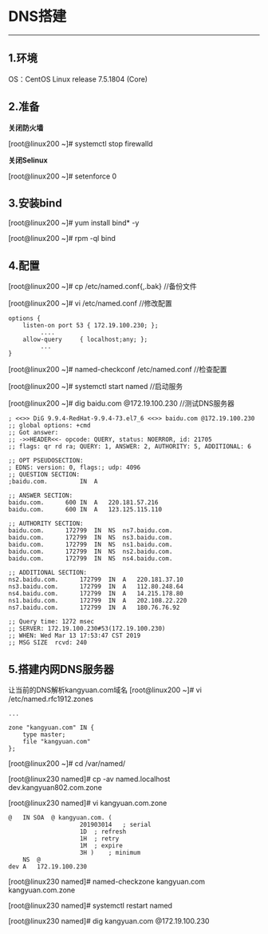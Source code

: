 # DNS搭建
---
## 1.环境
OS：CentOS Linux release 7.5.1804 (Core)

## 2.准备
**关闭防火墙**

[root@linux200 ~]# systemctl stop firewalld

**关闭Selinux**

[root@linux200 ~]# setenforce 0

## 3.安装bind
[root@linux200 ~]# yum install  bind*  -y

[root@linux200 ~]# rpm -ql bind

## 4.配置
[root@linux200 ~]# cp /etc/named.conf{,.bak} //备份文件

[root@linux200 ~]# vi /etc/named.conf //修改配置
```
options {
    listen-on port 53 { 172.19.100.230; };   
         ....
    allow-query     { localhost;any; };
         ...
}
```
[root@linux200 ~]# named-checkconf /etc/named.conf //检查配置

[root@linux200 ~]# systemctl start named //启动服务

[root@linux200 ~]# dig baidu.com @172.19.100.230 //测试DNS服务器
```
; <<>> DiG 9.9.4-RedHat-9.9.4-73.el7_6 <<>> baidu.com @172.19.100.230
;; global options: +cmd
;; Got answer:
;; ->>HEADER<<- opcode: QUERY, status: NOERROR, id: 21705
;; flags: qr rd ra; QUERY: 1, ANSWER: 2, AUTHORITY: 5, ADDITIONAL: 6

;; OPT PSEUDOSECTION:
; EDNS: version: 0, flags:; udp: 4096
;; QUESTION SECTION:
;baidu.com.			IN	A

;; ANSWER SECTION:
baidu.com.		600	IN	A	220.181.57.216
baidu.com.		600	IN	A	123.125.115.110

;; AUTHORITY SECTION:
baidu.com.		172799	IN	NS	ns7.baidu.com.
baidu.com.		172799	IN	NS	ns3.baidu.com.
baidu.com.		172799	IN	NS	ns1.baidu.com.
baidu.com.		172799	IN	NS	ns2.baidu.com.
baidu.com.		172799	IN	NS	ns4.baidu.com.

;; ADDITIONAL SECTION:
ns2.baidu.com.		172799	IN	A	220.181.37.10
ns3.baidu.com.		172799	IN	A	112.80.248.64
ns4.baidu.com.		172799	IN	A	14.215.178.80
ns1.baidu.com.		172799	IN	A	202.108.22.220
ns7.baidu.com.		172799	IN	A	180.76.76.92

;; Query time: 1272 msec
;; SERVER: 172.19.100.230#53(172.19.100.230)
;; WHEN: Wed Mar 13 17:53:47 CST 2019
;; MSG SIZE  rcvd: 240
```
## 5.搭建内网DNS服务器
让当前的DNS解析kangyuan.com域名
[root@linux200 ~]# vi /etc/named.rfc1912.zones
```
...

zone "kangyuan.com" IN {
	type master;
	file "kangyuan.com"
};
```
[root@linux200 ~]# cd /var/named/

[root@linux230 named]# cp -av named.localhost dev.kangyuan802.com.zone

[root@linux230 named]# vi kangyuan.com.zone
```
@	IN SOA	@ kangyuan.com. (
					201903014	; serial
					1D	; refresh
					1H	; retry
					1M	; expire
					3H )	; minimum
	NS	@
dev	A	172.19.100.230
```
[root@linux230 named]# named-checkzone kangyuan.com kangyuan.com.zone

[root@linux230 named]# systemctl restart named

[root@linux230 named]# dig kangyuan.com @172.19.100.230 

